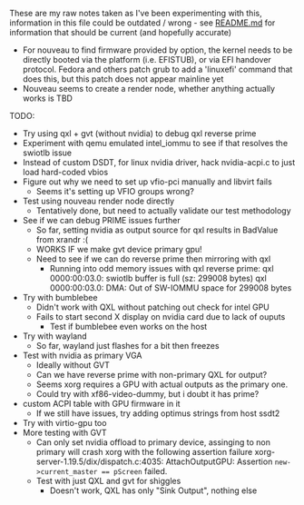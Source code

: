 These are my raw notes taken as I've been experimenting with this, information
in this file could be outdated / wrong - see [README.md](README.md) for
information that should be current (and hopefully accurate)

* For nouveau to find firmware provided by <rom file=...> option, the kernel
  needs to be directly booted via the platform (i.e. EFISTUB), or via EFI
  handover protocol. Fedora and others patch grub to add a 'linuxefi' command
  that does this, but this patch does not appear mainline yet
* Nouveau seems to create a render node, whether anything actually works is TBD


TODO:
* Try using qxl + gvt (without nvidia) to debug qxl reverse prime
* Experiment with qemu emulated intel_iommu to see if that resolves the swiotlb
  issue
* Instead of custom DSDT, for linux nvidia driver, hack nvidia-acpi.c to just
  load hard-coded vbios
* Figure out why we need to set up vfio-pci manually and libvirt fails
  * Seems it's setting up VFIO groups wrong?
* Test using nouveau render node directly
  * Tentatively done, but need to actually validate our test methodology
* See if we can debug PRIME issues further
  * So far, setting nvidia as output source for qxl results in BadValue from
    xrandr :(
  * WORKS IF we make gvt device primary gpu!
  * Need to see if we can do reverse prime then mirroring with qxl
    * Running into odd memory issues with qxl reverse prime:
      qxl 0000:00:03.0: swiotlb buffer is full (sz: 299008 bytes)
      qxl 0000:00:03.0: DMA: Out of SW-IOMMU space for 299008 bytes
* Try with bumblebee
  * Didn't work with QXL without patching out check for intel GPU
  * Fails to start second X display on nvidia card due to lack of ouputs
    * Test if bumblebee even works on the host
* Try with wayland
  * So far, wayland just flashes for a bit then freezes
* Test with nvidia as primary VGA
  * Ideally without GVT
  * Can we have reverse prime with non-primary QXL for output?
  * Seems xorg requires a GPU with actual outputs as the primary one.
  * Could try with xf86-video-dummy, but i doubt it has prime?
* custom ACPI table with GPU firmware in it
  * If we still have issues, try adding optimus strings from host ssdt2
* Try with virtio-gpu too
* More testing with GVT
  * Can only set nvidia offload to primary device, assinging to non primary will
    crash xorg with the following assertion failure
    xorg-server-1.19.5/dix/dispatch.c:4035: AttachOutputGPU: Assertion `new->current_master == pScreen` failed.
  * Test with just QXL and gvt for shiggles
    * Doesn't work, QXL has only "Sink Output", nothing else
